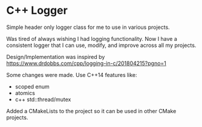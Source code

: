 # C++ Logger

Simple header only logger class for me to use in various projects. 

Was tired of always wishing I had logging functionality. Now I have a consistent logger that I can use, modify, and improve across all my projects.

Design/Implementation was inspired by 
https://www.drdobbs.com/cpp/logging-in-c/201804215?pgno=1

Some changes were made.
Use C++14 features like:
- scoped enum
- atomics
- c++ std::thread/mutex

Added a CMakeLists to the project so it can be used in other CMake projects.